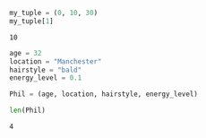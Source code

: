 ```python
my_tuple = (0, 10, 30)
my_tuple[1] 
```




    10




```python
age = 32
location = "Manchester"
hairstyle = "bald"
energy_level = 0.1

Phil = (age, location, hairstyle, energy_level)
```


```python
len(Phil)
```




    4


